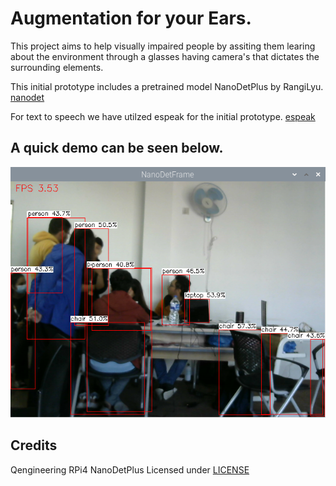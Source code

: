 
# Augmentation for your Ears.

This project aims to help visually impaired people by assiting them learing
about the environment through a glasses having camera's that dictates the
surrounding elements.

This initial prototype includes a pretrained model NanoDetPlus by RangiLyu.
[nanodet](https://github.com/RangiLyu/nanodet)

For text to speech we have utilzed espeak for the initial prototype.
[espeak](https://espeak.sourceforge.net/)

## A quick demo can be seen below.

![alt text](./images/nanodet.png)

## Credits

Qengineering RPi4 NanoDetPlus Licensed under [LICENSE](https://raw.githubusercontent.com/Qengineering/NanoDetPlus-ncnn-Raspberry-Pi-4/main/LICENSE)
